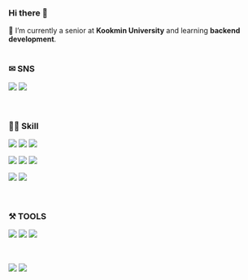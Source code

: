 <!--<div align=center>-->

<!-- [![Hits](https://hits.seeyoufarm.com/api/count/incr/badge.svg?url=https%3A%2F%2Fgithub.com%2Fyoon-mina%2Fhit-counter&count_bg=%23101011&title_bg=%23000000&icon=&icon_color=%23151515&title=hits&edge_flat=false)](https://hits.seeyoufarm.com)-->
### Hi there 👋 
🌱 I’m currently a senior at **Kookmin University** and learning **backend development**. <br><br>


### ✉ SNS

<img src="https://img.shields.io/badge/dy_mn.a-E4405F?style=for-the-badge&logo=instagram&logoColor=white"/>   <img src="https://img.shields.io/badge/skwhjj@gmail.com-EA4335?style=for-the-badge&logo=gmail&logoColor=white"/>   <a href="https://velog.io/@guumi/posts"><!--<img src="https://img.shields.io/badge/guumi-20C997?style=for-the-badge&logo=velog&logoColor=white"/>--></a><br><br><br>


### 👩‍💻 Skill 

<img src="https://img.shields.io/badge/HTML5-E34F26?style=for-the-badge&logo=html5&logoColor=white"/> <img src="https://img.shields.io/badge/CSS3-1572B6?style=for-the-badge&logo=css3&logoColor=white"/> <img src="https://img.shields.io/badge/JAVASCRIPT-F7DF1E?style=for-the-badge&logo=javascript&logoColor=white"/>

<!--<img src="https://img.shields.io/badge/C-A8B9CC?style=for-the-badge&logo=Csharp&logoColor=white"/> <img src="https://img.shields.io/badge/C++-00599C?style=for-the-badge&logo=cplusplus&logoColor=white"/>--> 
<img src="https://img.shields.io/badge/PYTHON-3776AB?style=for-the-badge&logo=python&logoColor=white"/> <img src="https://img.shields.io/badge/JAVA-007396?style=for-the-badge&logo=JAVA&logoColor=white"/> <img src="https://img.shields.io/badge/MYSQL-4479A1?style=for-the-badge&logo=mysql&logoColor=white"/>

<img src="https://img.shields.io/badge/SPRING-6DB33F?style=for-the-badge&logo=spring&logoColor=white"/> <img src="https://img.shields.io/badge/SPRING BOOT-6DB33F?style=for-the-badge&logo=spring&logoColor=white"/> <!--<img src="https://img.shields.io/badge/SOLIDITY-363636?style=for-the-badge&logo=solidity&logoColor=white"/>-->
<br><br><br>


### ⚒ TOOLS
<img src="https://img.shields.io/badge/ANDROID STUDIO-3DDC84?style=for-the-badge&logo=androidstudio&logoColor=white"/> <img src="https://img.shields.io/badge/VISUAL STUDIO CODE-007ACC?style=for-the-badge&logo=visualstudiocode&logoColor=white"/> <!--<img src="https://img.shields.io/badge/ECLIPSE-2C2255?style=for-the-badge&logo=ECLIPSE&logoColor=white"/>--> <img src="https://img.shields.io/badge/INTELLIJ IDEA-000000?style=for-the-badge&logo=intellijidea&logoColor=white"/>
<br><br>
<br>

<img src="https://github-readme-stats.vercel.app/api/top-langs/?username=yoon-mina&layout=compact">  <img src="https://github-readme-stats.vercel.app/api?username=yoon-mina&show_icons=true">

<!--[![Solved.ac Profile](http://mazassumnida.wtf/api/v2/generate_badge?boj=guumi)](https://solved.ac/guumi/)-->

<!--[![Solved.ac Profile](http://mazassumnida.wtf/api/generate_badge?boj=skwhjj)](https://solved.ac/skwhjj)<br/>-->





<!--
**yoon-mina/yoon-mina** is a ✨ _special_ ✨ repository because its `README.md` (this file) appears on your GitHub profile.

Here are some ideas to get you started:

- 🔭 I’m currently working on ...
- 🌱 I’m currently learning ...
- 👯 I’m looking to collaborate on ...
- 🤔 I’m looking for help with ...
- 💬 Ask me about ...
- 📫 How to reach me: ...
- 😄 Pronouns: ...
- ⚡ Fun fact: ...
-->
